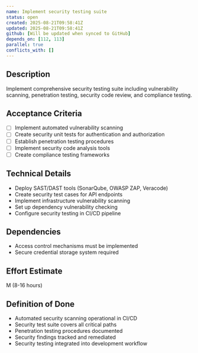 ```yaml
---
name: Implement security testing suite
status: open
created: 2025-08-21T09:58:41Z
updated: 2025-08-21T09:58:41Z
github: [Will be updated when synced to GitHub]
depends_on: [112, 113]
parallel: true
conflicts_with: []
---
```


## Description
Implement comprehensive security testing suite including vulnerability scanning, penetration testing, security code review, and compliance testing.

## Acceptance Criteria
- [ ] Implement automated vulnerability scanning
- [ ] Create security unit tests for authentication and authorization
- [ ] Establish penetration testing procedures
- [ ] Implement security code analysis tools
- [ ] Create compliance testing frameworks

## Technical Details
- Deploy SAST/DAST tools (SonarQube, OWASP ZAP, Veracode)
- Create security test cases for API endpoints
- Implement infrastructure vulnerability scanning
- Set up dependency vulnerability checking
- Configure security testing in CI/CD pipeline

## Dependencies
- Access control mechanisms must be implemented
- Secure credential storage system required

## Effort Estimate
M (8-16 hours)

## Definition of Done
- Automated security scanning operational in CI/CD
- Security test suite covers all critical paths
- Penetration testing procedures documented
- Security findings tracked and remediated
- Security testing integrated into development workflow